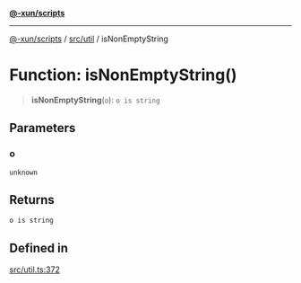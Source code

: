 [**@-xun/scripts**](../../../README.md)

***

[@-xun/scripts](../../../README.md) / [src/util](../README.md) / isNonEmptyString

# Function: isNonEmptyString()

> **isNonEmptyString**(`o`): `o is string`

## Parameters

### o

`unknown`

## Returns

`o is string`

## Defined in

[src/util.ts:372](https://github.com/Xunnamius/xscripts/blob/cfe28e3d801ec1b719b0dedbda4e9f63d7924b77/src/util.ts#L372)

